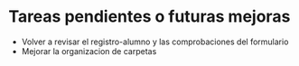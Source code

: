 # Tareas pendientes o futuras mejoras

- Volver a revisar el registro-alumno y las comprobaciones del formulario
- Mejorar la organizacion de carpetas